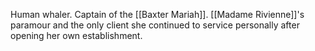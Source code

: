 Human whaler. Captain of the [[Baxter Mariah]]. [[Madame Rivienne]]'s paramour and the only client she continued to service personally after opening her own establishment.
